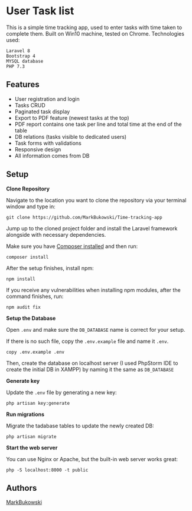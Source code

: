 User Task list
=================================

This is a simple time tracking app, used to enter tasks with time taken to complete them. Built on Win10 machine, tested on Chrome. Technologies used:
```
Laravel 8
Bootstrap 4
MYSQL database
PHP 7.3
```

## Features

* User registration and login
* Tasks CRUD
* Paginated task display
* Export to PDF feature (newest tasks at the top)
* PDF report contains one task per line and total time at the end of the table
* DB relations (tasks visible to dedicated users)
* Task forms with validations
* Responsive design
* All information comes from DB


## Setup

**Clone Repository**

Navigate to the location you want to clone the repository via your terminal window and type in:

```
git clone https://github.com/MarkBukowski/Time-tracking-app
```

Jump up to the cloned project folder and install the Laravel framework alongside with necessary dependencies.

Make sure you have [Composer installed](https://getcomposer.org/download/)
and then run:

```
composer install
```
After the setup finishes, install npm:

```
npm install
```

If you receive any vulnerabilities when installing npm modules, after the command finishes, run:

```
npm audit fix
```

**Setup the Database**

Open `.env` and make sure the `DB_DATABASE` name is
correct for your setup.

If there is no such file, copy the `.env.example` file and name it `.env`.

```
copy .env.example .env
```

Then, create the database on localhost server (I used PhpStorm IDE to create the initial DB in XAMPP) by naming it the same as `DB_DATABASE`

**Generate key**

Update the `.env` file by generating a new key:

```
php artisan key:generate
```

**Run migrations**

Migrate the tadabase tables to update the newly created DB:

```
php artisan migrate
```

**Start the web server**

You can use Nginx or Apache, but the built-in web server works great:

```
php -S localhost:8000 -t public
```

## Authors
[MarkBukowski](https://github.com/MarkBukowski)
